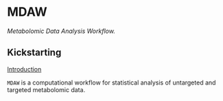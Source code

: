 
# MDAW

*Metabolomic Data Analysis Workflow.*

## Kickstarting

[Introduction](https://danymukesha.github.io/MDAW/articles/Introduction.html)

`MDAW` is a computational workflow for statistical analysis of
untargeted and targeted metabolomic data.
